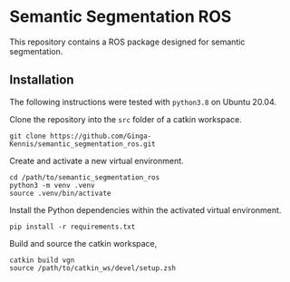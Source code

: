 # Semantic Segmentation ROS
This repository contains a ROS package designed for semantic segmentation.

## Installation
The following instructions were tested with `python3.8` on Ubuntu 20.04.

Clone the repository into the `src` folder of a catkin workspace.

```
git clone https://github.com/Ginga-Kennis/semantic_segmentation_ros.git
```

Create and activate a new virtual environment.

```
cd /path/to/semantic_segmentation_ros
python3 -m venv .venv
source .venv/bin/activate
```

Install the Python dependencies within the activated virtual environment.

```
pip install -r requirements.txt
```

Build and source the catkin workspace,

```
catkin build vgn
source /path/to/catkin_ws/devel/setup.zsh
```
